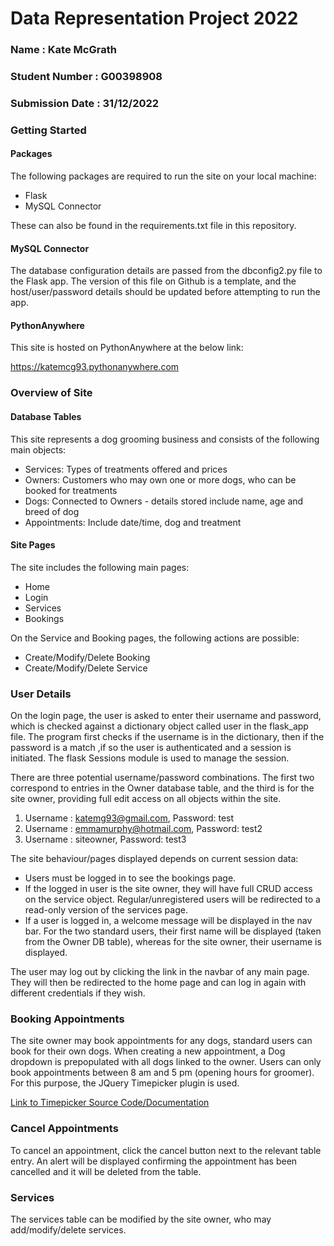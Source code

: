 # Data Representation Project 2022

### Name : Kate McGrath
### Student Number : G00398908
### Submission Date : 31/12/2022

### Getting Started
#### Packages
The following packages are required to run the site on your local machine:
 - Flask
 - MySQL Connector

These can also be found in the requirements.txt file in this repository.

#### MySQL Connector
The database configuration details are passed from the dbconfig2.py file to the Flask app. The version of this file on Github is a template, and the host/user/password details should be updated before attempting to run the app.

#### PythonAnywhere
This site is hosted on PythonAnywhere at the below link:

https://katemcg93.pythonanywhere.com

### Overview of Site
#### Database Tables
 This site represents a dog grooming business and consists of the following main objects: 
  - Services: Types of treatments offered and prices
  - Owners: Customers who may own one or more dogs, who can be booked for treatments
  - Dogs: Connected to Owners - details stored include name, age and breed of dog
  - Appointments: Include date/time, dog and treatment
  
#### Site Pages
  The site includes the following main pages:
  - Home
  - Login
  - Services
  - Bookings
  
  On the Service and Booking pages, the following actions are possible:
  - Create/Modify/Delete Booking
  - Create/Modify/Delete Service
  
  ### User Details
On the login page, the user is asked to enter their username and password, which is checked against a dictionary object called user in the flask_app file. The program first checks if the username is in the dictionary, then if the password is a match ,if so the user is authenticated and a session is initiated. The flask Sessions module is used to manage the session.

There are three potential username/password combinations. The first two correspond to entries in the Owner database table, and the third is for the site owner, providing full edit access on all objects within the site.

1. Username : katemg93@gmail.com, Password: test
2. Username : emmamurphy@hotmail.com, Password: test2
3. Username : siteowner, Password: test3

The site behaviour/pages displayed depends on current session data:
  - Users must be logged in to see the bookings page.
  - If the logged in user is the site owner, they will have full CRUD access on the service object. Regular/unregistered users will be redirected to a read-only version of the services page.
 - If a user is logged in, a welcome message will be displayed in the nav bar. For the two standard users, their first name will be displayed (taken from the Owner DB table), whereas for the site owner, their username is displayed.
 
The user may log out by clicking the link in the navbar of any main page. They will then be redirected to the home page and can log in again with different credentials if they wish.
 
 ### Booking Appointments
The site owner may book appointments for any dogs, standard users can book for their own dogs. When creating a new appointment, a Dog dropdown is prepopulated with all dogs linked to the owner.
Users can only book appointments between 8 am and 5 pm (opening hours for groomer). For this purpose, the JQuery Timepicker plugin is used. 

[Link to Timepicker Source Code/Documentation](https://github.com/jonthornton/jquery-timepicker)

### Cancel Appointments
To cancel an appointment, click the cancel button next to the relevant table entry. An alert will be displayed confirming the appointment has been cancelled and it will be deleted from the table.

### Services
The services table can be modified by the site owner, who may add/modify/delete services.
 

